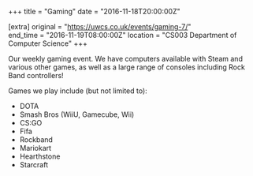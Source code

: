 +++
title = "Gaming"
date = "2016-11-18T20:00:00Z"

[extra]
original = "https://uwcs.co.uk/events/gaming-7/"    
end_time = "2016-11-19T08:00:00Z"
location = "CS003 Department of Computer Science"
+++

Our weekly gaming event. We have computers available with Steam and various other games, as well as a large range of consoles including Rock Band controllers\!

Games we play include (but not limited to):

  - DOTA
  - Smash Bros (WiiU, Gamecube, Wii)
  - CS:GO
  - Fifa
  - Rockband
  - Mariokart
  - Hearthstone
  - Starcraft

